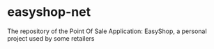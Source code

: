 # easyshop-net
The repository of the Point Of Sale Application: EasyShop, a personal project used by some retailers
